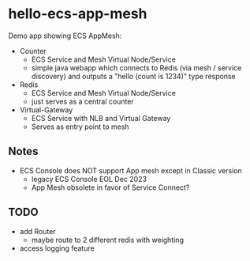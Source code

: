 # hello-ecs-app-mesh

Demo app showing ECS AppMesh:

- Counter
  - ECS Service and Mesh Virtual Node/Service
  - simple java webapp which connects to Redis (via mesh / service discovery) and
    outputs a "hello (count is 1234)" type response
- Redis
  - ECS Service and Mesh Virtual Node/Service
  - just serves as a central counter
- Virtual-Gateway
    - ECS Service with NLB and Virtual Gateway
    - Serves as entry point to mesh

## Notes

- ECS Console does NOT support App mesh except in Classic version
  - legacy ECS Console EOL Dec 2023
  - App Mesh obsolete in favor of Service Connect?

## TODO

- add Router
    - maybe route to 2 different redis with weighting
- access logging feature
